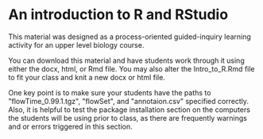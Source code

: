 # An introduction to R and RStudio 
This material was designed as a process-oriented guided-inquiry learning activity for an upper level biology course. 

You can download this material and have students work through it using either the docx, html, or Rmd file. You may also alter the Intro_to_R.Rmd file to fit your class and knit a new docx or html file.

One key point is to make sure your students have the paths to "flowTime_0.99.1.tgz", "flowSet", and "annotaion.csv" specified correctly. Also, it is helpful to test the package installation section on the computers the students will be using prior to class, as there are frequently warnings and or errors triggered in this section. 
